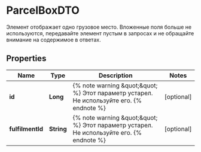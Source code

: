 

# ParcelBoxDTO

Элемент отображает одно грузовое место. Вложенные поля больше не используются, передавайте элемент пустым в запросах и не обращайте внимание на содержимое в ответах.

## Properties

| Name | Type | Description | Notes |
|------------ | ------------- | ------------- | -------------|
|**id** | **Long** | {% note warning \&quot;\&quot; %}  Этот параметр устарел. Не используйте его.  {% endnote %}  |  [optional] |
|**fulfilmentId** | **String** | {% note warning \&quot;\&quot; %}  Этот параметр устарел. Не используйте его.  {% endnote %}  |  [optional] |



